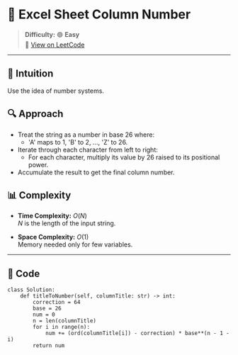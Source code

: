 
# 🧠 Excel Sheet Column Number

> **Difficulty:** 🟢 **Easy**\
> 📎 [View on LeetCode](https://leetcode.com/problems/excel-sheet-column-number/description/)

---

## 📝 Intuition

Use the idea of number systems.

## 🔍 Approach

- Treat the string as a number in base 26 where:
  - 'A' maps to 1, 'B' to 2, ..., 'Z' to 26.
- Iterate through each character from left to right:
  - For each character, multiply its value by 26 raised to its positional power.
- Accumulate the result to get the final column number.

## 📊 Complexity

- **Time Complexity:** $O(N)$  
$N$ is the length of the input string.


- **Space Complexity:** $O(1)$  
Memory needed only for few variables.

---

## 🧩 Code

```python3 []
class Solution:
    def titleToNumber(self, columnTitle: str) -> int:
        correction = 64
        base = 26
        num = 0
        n = len(columnTitle)
        for i in range(n):
            num += (ord(columnTitle[i]) - correction) * base**(n - 1 - i)
        return num
```

